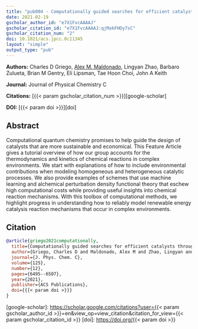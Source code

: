```yaml
---
title: "pub004 - Computationally guided searches for efficient catalysts through chemical/materials space: Progress and outlook"
date: 2021-02-19
gscholar_author_id: "e7X1FvcAAAAJ"
gscholar_citation_id: "e7X1FvcAAAAJ:qjMakFHDy7sC"
gscholar_citation_num: "2"
doi: 10.1021/acs.jpcc.0c11345
layout: "simple"
output_type: "pub"
---
```


**Authors:** Charles D Griego, <u>Alex M. Maldonado</u>, Lingyan Zhao, Barbaro Zulueta, Brian M Gentry, Eli Lipsman, Tae Hoon Choi, John A Keith

**Journal:** Journal of Physical Chemistry C

**Citations:** [{{< param gscholar_citation_num >}}][google-scholar]

**DOI:** [{{< param doi >}}][doi]

## Abstract

Computational quantum chemistry promises to help guide the design of catalysts that are more sustainable and economical.
This Feature Article gives a tutorial overview of how our group accounts for the thermodynamics and kinetics of chemical reactions in complex environments.
We start with explanations of how to include environmental contributions when modeling homogeneous and heterogeneous catalytic processes.
We also provide examples of schemes that use machine learning and alchemical perturbation density functional theory that eschew high computational costs while providing useful insights into chemical reaction mechanisms.
With this toolbox of computational methods, we highlight progress in understanding how to reliably model renewable energy catalysis reaction mechanisms that occur in complex environments.

## Citation

```bibtex
@article{griego2021computationally,
  title={Computationally guided searches for efficient catalysts through chemical/materials space: Progress and outlook},
  author={Griego, Charles D and Maldonado, Alex M and Zhao, Lingyan and Zulueta, Barbaro and Gentry, Brian M and Lipsman, Eli and Choi, Tae Hoon and Keith, John A},
  journal={J. Phys. Chem. C},
  volume={125},
  number={12},
  pages={6495--6507},
  year={2021},
  publisher={ACS Publications},
  doi={{{< param doi >}}}
}
```

<!-- LINKS -->

[google-scholar]: https://scholar.google.com/citations?user={{< param gscholar_author_id >}}=en&view_op=view_citation&citation_for_view={{< param gscholar_citation_id >}}
[doi]: https://doi.org/{{< param doi >}}
